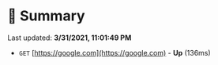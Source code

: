 # 📖 Summary
Last updated: **3/31/2021, 11:01:49 PM**

- `GET` [https://google.com](https://google.com) - **Up** (136ms)
